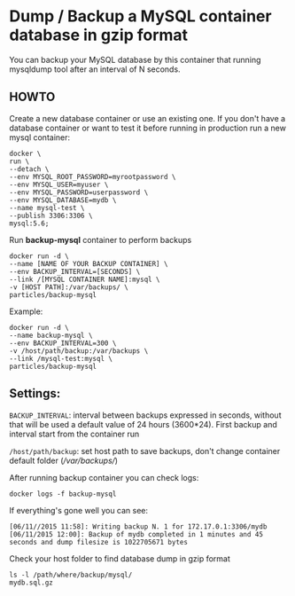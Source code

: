 Dump / Backup a MySQL container database in gzip format
============================
You can backup your MySQL database by this container that running mysqldump tool after an interval of N seconds.

HOWTO
-----
Create a new database container or use an existing one.
If you don't have a database container or want to test it before running in production run a new mysql container:

    docker \
    run \
    --detach \
    --env MYSQL_ROOT_PASSWORD=myrootpassword \
    --env MYSQL_USER=myuser \
    --env MYSQL_PASSWORD=userpassword \
    --env MYSQL_DATABASE=mydb \
    --name mysql-test \
    --publish 3306:3306 \
    mysql:5.6;
   
 Run **backup-mysql** container to perform backups

    docker run -d \
    --name [NAME OF YOUR BACKUP CONTAINER] \
    --env BACKUP_INTERVAL=[SECONDS] \
    --link /[MYSQL CONTAINER NAME]:mysql \
	-v [HOST PATH]:/var/backups/ \
    particles/backup-mysql

Example:

    docker run -d \
    --name backup-mysql \
    --env BACKUP_INTERVAL=300 \
    -v /host/path/backup:/var/backups \
    --link /mysql-test:mysql \
    particles/backup-mysql

Settings:
--------------------------------
`BACKUP_INTERVAL`: interval between backups expressed in seconds, without that will be used a default value of 24 hours (3600*24). First backup and interval start from the container run

`/host/path/backup`: set host path to save backups, don't change container default folder (*/var/backups/*)

After running backup container you can check logs:

    docker logs -f backup-mysql

If everything's gone well you can see:

    [06/11//2015 11:58]: Writing backup N. 1 for 172.17.0.1:3306/mydb
    [06/11/2015 12:00]: Backup of mydb completed in 1 minutes and 45 seconds and dump filesize is 1022705671 bytes

Check your host folder to find database dump in gzip format

    ls -l /path/where/backup/mysql/
    mydb.sql.gz


